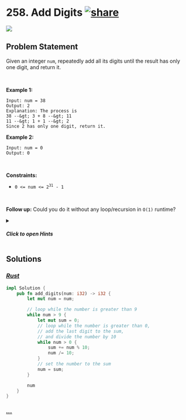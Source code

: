 # 258. Add Digits [![share]](https://leetcode.com/problems/add-digits/)

![][easy]

## Problem Statement

<p>Given an integer <code>num</code>, repeatedly add all its digits until the result has only one digit, and return it.</p>
<p> </p>
<p><strong class="example">Example 1:</strong></p>

```
Input: num = 38
Output: 2
Explanation: The process is
38 --&gt; 3 + 8 --&gt; 11
11 --&gt; 1 + 1 --&gt; 2
Since 2 has only one digit, return it.
```

<p><strong class="example">Example 2:</strong></p>

```
Input: num = 0
Output: 0
```

<p> </p>
<p><strong>Constraints:</strong></p>
<ul>
<li><code>0 &lt;= num &lt;= 2<sup>31</sup> - 1</code></li>
</ul>
<p> </p>
<p><strong>Follow up:</strong> Could you do it without any loop/recursion in <code>O(1)</code> runtime?</p>

<details>
<summary>

#### _Click to open Hints_

</summary>

- A naive implementation of the above process is trivial. Could you come up with other methods?
- What are all the possible results?
- How do they occur, periodically or randomly?
- You may find this <a href="https://en.wikipedia.org/wiki/Digital_root" target="_blank">Wikipedia article</a> useful.

</details>

## Solutions

### [_Rust_](add_digits.rs)

```rs [Rust]
impl Solution {
    pub fn add_digits(num: i32) -> i32 {
        let mut num = num;

        // loop while the number is greater than 9
        while num > 9 {
            let mut sum = 0;
            // loop while the number is greater than 0,
            // add the last digit to the sum,
            // and divide the number by 10
            while num > 0 {
                sum += num % 10;
                num /= 10;
            }
            // set the number to the sum
            num = sum;
        }

        num
    }
}

```

### [_..._]()

```

```

<!----------------------------------{ link }--------------------------------->

[share]: https://graph.org/file/3ea5234dda646b71c574a.png
[easy]: https://img.shields.io/badge/Difficulty-Easy-bright.svg
[medium]: https://img.shields.io/badge/Difficulty-Medium-yellow.svg
[hard]: https://img.shields.io/badge/Difficulty-Hard-red.svg
